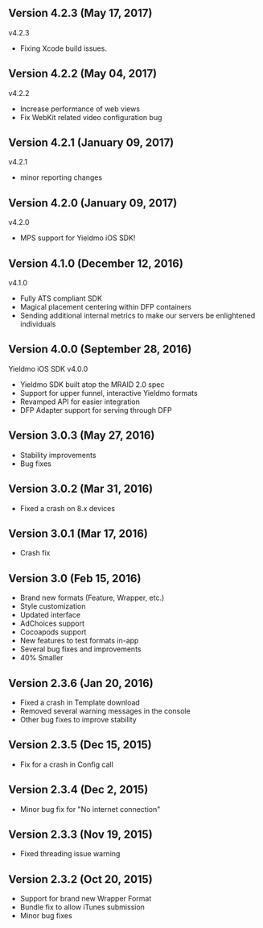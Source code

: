 ## Version 4.2.3 (May 17, 2017)
v4.2.3

* Fixing Xcode build issues.

## Version 4.2.2 (May 04, 2017)
v4.2.2

* Increase performance of web views
* Fix WebKit related video configuration bug
## Version 4.2.1 (January 09, 2017)
v4.2.1

* minor reporting changes
## Version 4.2.0 (January 09, 2017)
v4.2.0

* MPS support for Yieldmo iOS SDK!

## Version 4.1.0 (December 12, 2016)
v4.1.0

* Fully ATS compliant SDK
* Magical placement centering within DFP containers
* Sending additional internal metrics to make our servers be enlightened individuals

## Version 4.0.0 (September 28, 2016)
Yieldmo iOS SDK v4.0.0

* Yieldmo SDK built atop the MRAID 2.0 spec
* Support for upper funnel, interactive Yieldmo formats
* Revamped API for easier integration
* DFP Adapter support for serving through DFP

## Version 3.0.3 (May 27, 2016)
- Stability improvements
- Bug fixes

## Version 3.0.2 (Mar 31, 2016)
- Fixed a crash on 8.x devices

## Version 3.0.1 (Mar 17, 2016)
- Crash fix

## Version 3.0 (Feb 15, 2016)
- Brand new formats (Feature, Wrapper, etc.)
- Style customization
- Updated interface
- AdChoices support
- Cocoapods support
- New features to test formats in-app
- Several bug fixes and improvements
- 40% Smaller

## Version 2.3.6 (Jan 20, 2016)
- Fixed a crash in Template download
- Removed several warning messages in the console
- Other bug fixes to improve stability

## Version 2.3.5 (Dec 15, 2015)
- Fix for a crash in Config call

## Version 2.3.4 (Dec 2, 2015)
- Minor bug fix for "No internet connection"

## Version 2.3.3 (Nov 19, 2015)
- Fixed threading issue warning

## Version 2.3.2 (Oct 20, 2015)

- Support for brand new Wrapper Format
- Bundle fix to allow iTunes submission
- Minor bug fixes